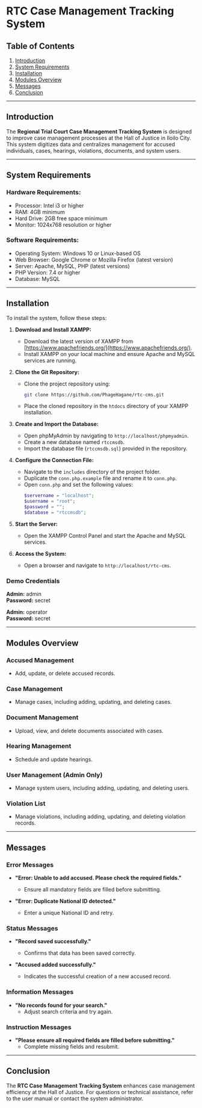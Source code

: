 # RTC Case Management Tracking System

## Table of Contents
1. [Introduction](#introduction)
2. [System Requirements](#system-requirements)
3. [Installation](#installation)
4. [Modules Overview](#modules-overview)
5. [Messages](#messages)
6. [Conclusion](#conclusion)

---

## Introduction
The **Regional Trial Court Case Management Tracking System** is designed to improve case management processes at the Hall of Justice in Iloilo City. This system digitizes data and centralizes management for accused individuals, cases, hearings, violations, documents, and system users.

---

## System Requirements

### Hardware Requirements:
- Processor: Intel i3 or higher
- RAM: 4GB minimum
- Hard Drive: 2GB free space minimum
- Monitor: 1024x768 resolution or higher

### Software Requirements:
- Operating System: Windows 10 or Linux-based OS
- Web Browser: Google Chrome or Mozilla Firefox (latest version)
- Server: Apache, MySQL, PHP (latest versions)
- PHP Version: 7.4 or higher
- Database: MySQL

---

## Installation
To install the system, follow these steps:

1. **Download and Install XAMPP:**
   - Download the latest version of XAMPP from [https://www.apachefriends.org/](https://www.apachefriends.org/).
   - Install XAMPP on your local machine and ensure Apache and MySQL services are running.

2. **Clone the Git Repository:**
   - Clone the project repository using:
     ```bash
     git clone https://github.com/PhageHagane/rtc-cms.git
     ```
   - Place the cloned repository in the `htdocs` directory of your XAMPP installation.

3. **Create and Import the Database:**
   - Open phpMyAdmin by navigating to `http://localhost/phpmyadmin`.
   - Create a new database named `rtccmsdb`.
   - Import the database file (`rtccmsdb.sql`) provided in the repository.

4. **Configure the Connection File:**
   - Navigate to the `includes` directory of the project folder.
   - Duplicate the `conn.php.example` file and rename it to `conn.php`.
   - Open `conn.php` and set the following values:
     ```php
     $servername = "localhost";
     $username = "root";
     $password = "";
     $database = "rtccmsdb";
     ```

5. **Start the Server:**
   - Open the XAMPP Control Panel and start the Apache and MySQL services.

6. **Access the System:**
   - Open a browser and navigate to `http://localhost/rtc-cms`.

### Demo Credentials

**Admin:** admin  
**Password:** secret

**Admin:** operator  
**Password:** secret

---

## Modules Overview

### **Accused Management**
- Add, update, or delete accused records.

### **Case Management**
- Manage cases, including adding, updating, and deleting cases.

### **Document Management**
- Upload, view, and delete documents associated with cases.

### **Hearing Management**
- Schedule and update hearings.

### **User Management** (Admin Only)
- Manage system users, including adding, updating, and deleting users.

### **Violation List**
- Manage violations, including adding, updating, and deleting violation records.

---

## Messages

### **Error Messages**
- **"Error: Unable to add accused. Please check the required fields."**
  - Ensure all mandatory fields are filled before submitting.

- **"Error: Duplicate National ID detected."**
  - Enter a unique National ID and retry.

### **Status Messages**
- **"Record saved successfully."**
  - Confirms that data has been saved correctly.

- **"Accused added successfully."**
  - Indicates the successful creation of a new accused record.

### **Information Messages**
- **"No records found for your search."**
  - Adjust search criteria and try again.

### **Instruction Messages**
- **"Please ensure all required fields are filled before submitting."**
  - Complete missing fields and resubmit.

---

## Conclusion
The **RTC Case Management Tracking System** enhances case management efficiency at the Hall of Justice. For questions or technical assistance, refer to the user manual or contact the system administrator.
